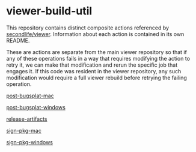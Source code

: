 # viewer-build-util

This repository contains distinct composite actions referenced by
[secondlife/viewer](https://github.com/secondlife/viewer). Information about
each action is contained in its own README.

These are actions are separate from the main viewer repository so that if any
of these operations fails in a way that requires modifying the action to retry
it, we can make that modification and rerun the specific job that engages it.
If this code was resident in the viewer repository, any such modification
would require a full viewer rebuild before retrying the failing operation.

[post-bugsplat-mac](post-bugsplat-mac/README.md)

[post-bugsplat-windows](post-bugsplat-windows/README.md)

[release-artifacts](release-artifacts/README.md)

[sign-pkg-mac](sign-pkg-mac/README.md)

[sign-pkg-windows](sign-pkg-windows/README.md)
